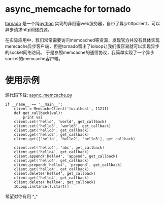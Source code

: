 # async_memcache for tornado

[tornado](http://www.tornadoweb.org) 是一个纯[python](http://python.org) 实现的非阻塞web服务器，自带了异步httpclient，可以异步请求http网络资源。

在实际应用中，我们常常需要访问memcached等资源，发现官方并没有具体实现memcache异步客户端，但是tornado留出了ioloop让我们很容易就可以实现异步的socket网络访问。
于是参照memcache的通信协议，我简单实现了一个异步socket的memcache客户端。

# 使用示例

源代码下载: [async_memcache.py](http://code.google.com/p/net4team/source/browse/trunk/net4libs/async_memcache.py)
    
    if __name__ == '__main__':
        client = MemcacheClient('localhost', 11211)
        def get_callback(val):
            print val
        client.set('hello', 'world', get_callback)
        client.set('hello3', 'world3', get_callback)
        client.get('hello3', get_callback)
        client.get('hello2', get_callback)
        client.get(['hello', 'hello2', 'hello3'], get_callback)
        
        client.set('hello4', 'abc', get_callback)
        client.get('hello4', get_callback)
        client.append('hello4', 'append', get_callback)
        client.get('hello4', get_callback)
        client.prepend('hello4', 'prepend', get_callback)
        client.get('hello4', get_callback)
        client.delete('hello4', get_callback)
        client.get('hello4', get_callback)
        client.delete('hello4', get_callback)
        IOLoop.instance().start()
        
希望对你有用 ^_^